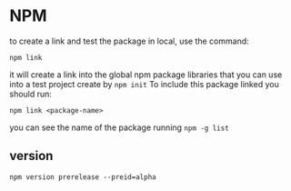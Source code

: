 # NPM

to create a link and test the package in local, use the command:
```
npm link
```
it will create a link into the global npm package libraries that you can use into a test project
create by `npm init`
To include this package linked you should run:
```
npm link <package-name>
```
you can see the name of the package running `npm -g list`


## version

```
npm version prerelease --preid=alpha
```
